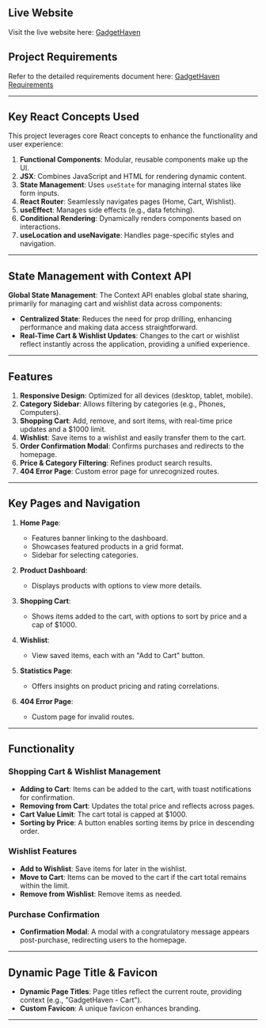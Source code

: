 ## Live Website

Visit the live website here: [GadgetHaven](https://gadget-bd-items.netlify.app/)

## Project Requirements

Refer to the detailed requirements document here: [GadgetHaven Requirements](https://drive.google.com/file/d/1JcShVgr6tCdAmmpBxZdwYJUOBUMqqGim/view?usp=drive_link)

---

## Key React Concepts Used

This project leverages core React concepts to enhance the functionality and user experience:

1. **Functional Components**: Modular, reusable components make up the UI.
2. **JSX**: Combines JavaScript and HTML for rendering dynamic content.
3. **State Management**: Uses `useState` for managing internal states like form inputs.
4. **React Router**: Seamlessly navigates pages (Home, Cart, Wishlist).
5. **useEffect**: Manages side effects (e.g., data fetching).
6. **Conditional Rendering**: Dynamically renders components based on interactions.
7. **useLocation and useNavigate**: Handles page-specific styles and navigation.

---

## State Management with Context API

**Global State Management**: The Context API enables global state sharing, primarily for managing cart and wishlist data across components:

- **Centralized State**: Reduces the need for prop drilling, enhancing performance and making data access straightforward.
- **Real-Time Cart & Wishlist Updates**: Changes to the cart or wishlist reflect instantly across the application, providing a unified experience.

---

## Features

1. **Responsive Design**: Optimized for all devices (desktop, tablet, mobile).
2. **Category Sidebar**: Allows filtering by categories (e.g., Phones, Computers).
3. **Shopping Cart**: Add, remove, and sort items, with real-time price updates and a $1000 limit.
4. **Wishlist**: Save items to a wishlist and easily transfer them to the cart.
5. **Order Confirmation Modal**: Confirms purchases and redirects to the homepage.
6. **Price & Category Filtering**: Refines product search results.
7. **404 Error Page**: Custom error page for unrecognized routes.

---

## Key Pages and Navigation

1. **Home Page**:

   - Features banner linking to the dashboard.
   - Showcases featured products in a grid format.
   - Sidebar for selecting categories.

2. **Product Dashboard**:

   - Displays products with options to view more details.

3. **Shopping Cart**:

   - Shows items added to the cart, with options to sort by price and a cap of $1000.

4. **Wishlist**:

   - View saved items, each with an "Add to Cart" button.

5. **Statistics Page**:

   - Offers insights on product pricing and rating correlations.

6. **404 Error Page**:
   - Custom page for invalid routes.

---

## Functionality

### Shopping Cart & Wishlist Management

- **Adding to Cart**: Items can be added to the cart, with toast notifications for confirmation.
- **Removing from Cart**: Updates the total price and reflects across pages.
- **Cart Value Limit**: The cart total is capped at $1000.
- **Sorting by Price**: A button enables sorting items by price in descending order.

### Wishlist Features

- **Add to Wishlist**: Save items for later in the wishlist.
- **Move to Cart**: Items can be moved to the cart if the cart total remains within the limit.
- **Remove from Wishlist**: Remove items as needed.

### Purchase Confirmation

- **Confirmation Modal**: A modal with a congratulatory message appears post-purchase, redirecting users to the homepage.

---

## Dynamic Page Title & Favicon

- **Dynamic Page Titles**: Page titles reflect the current route, providing context (e.g., "GadgetHaven - Cart").
- **Custom Favicon**: A unique favicon enhances branding.

---
